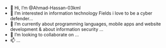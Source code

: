 - 👋 Hi, I’m @Ahmad-Hassan-03kml
- 👀 I’m interested in information technology Fields  i love to be a cyber defender...
- 🌱 I’m currently about programming languages, mobile apps and website development & about information security ...
- 💞️ I’m looking to collaborate on ...
- 📫 ...

<!---
Ahmad-Hassan-03kml/Ahmad-Hassan-03kml is a ✨ special ✨ repository because its `README.md` (this file) appears on your GitHub profile.
You can click the Preview link to take a look at your changes.
--->

